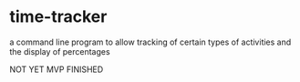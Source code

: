 # time-tracker
a command line program to allow tracking of certain types of activities and the display of percentages

NOT YET MVP FINISHED